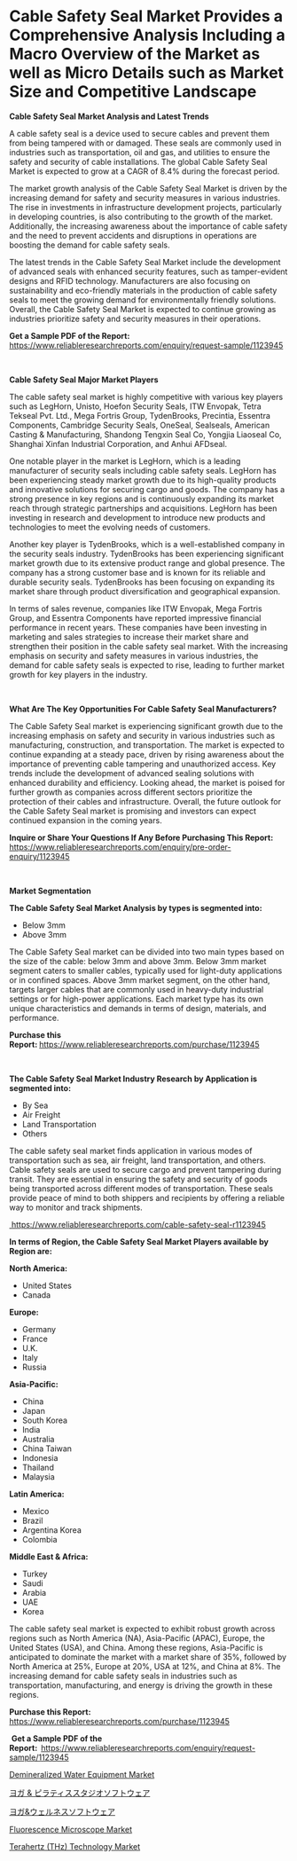 <p><h1>Cable Safety Seal Market Provides a Comprehensive Analysis Including a Macro Overview of the Market as well as Micro Details such as Market Size and Competitive Landscape</h1></p><p><strong>Cable Safety Seal Market Analysis and Latest Trends</strong></p>
<p><p>A cable safety seal is a device used to secure cables and prevent them from being tampered with or damaged. These seals are commonly used in industries such as transportation, oil and gas, and utilities to ensure the safety and security of cable installations. The global Cable Safety Seal Market is expected to grow at a CAGR of 8.4% during the forecast period.</p><p>The market growth analysis of the Cable Safety Seal Market is driven by the increasing demand for safety and security measures in various industries. The rise in investments in infrastructure development projects, particularly in developing countries, is also contributing to the growth of the market. Additionally, the increasing awareness about the importance of cable safety and the need to prevent accidents and disruptions in operations are boosting the demand for cable safety seals.</p><p>The latest trends in the Cable Safety Seal Market include the development of advanced seals with enhanced security features, such as tamper-evident designs and RFID technology. Manufacturers are also focusing on sustainability and eco-friendly materials in the production of cable safety seals to meet the growing demand for environmentally friendly solutions. Overall, the Cable Safety Seal Market is expected to continue growing as industries prioritize safety and security measures in their operations.</p></p>
<p><strong>Get a Sample PDF of the Report:&nbsp;</strong> <a href="https://www.reliableresearchreports.com/enquiry/request-sample/1123945">https://www.reliableresearchreports.com/enquiry/request-sample/1123945</a></p>
<p>&nbsp;</p>
<p><strong>Cable Safety Seal Major Market Players</strong></p>
<p><p>The cable safety seal market is highly competitive with various key players such as LegHorn, Unisto, Hoefon Security Seals, ITW Envopak, Tetra Tekseal Pvt. Ltd., Mega Fortris Group, TydenBrooks, Precintia, Essentra Components, Cambridge Security Seals, OneSeal, Sealseals, American Casting & Manufacturing, Shandong Tengxin Seal Co, Yongjia Liaoseal Co, Shanghai Xinfan Industrial Corporation, and Anhui AFDseal.</p><p>One notable player in the market is LegHorn, which is a leading manufacturer of security seals including cable safety seals. LegHorn has been experiencing steady market growth due to its high-quality products and innovative solutions for securing cargo and goods. The company has a strong presence in key regions and is continuously expanding its market reach through strategic partnerships and acquisitions. LegHorn has been investing in research and development to introduce new products and technologies to meet the evolving needs of customers.</p><p>Another key player is TydenBrooks, which is a well-established company in the security seals industry. TydenBrooks has been experiencing significant market growth due to its extensive product range and global presence. The company has a strong customer base and is known for its reliable and durable security seals. TydenBrooks has been focusing on expanding its market share through product diversification and geographical expansion.</p><p>In terms of sales revenue, companies like ITW Envopak, Mega Fortris Group, and Essentra Components have reported impressive financial performance in recent years. These companies have been investing in marketing and sales strategies to increase their market share and strengthen their position in the cable safety seal market. With the increasing emphasis on security and safety measures in various industries, the demand for cable safety seals is expected to rise, leading to further market growth for key players in the industry.</p></p>
<p>&nbsp;</p>
<p><strong>What Are The Key Opportunities For Cable Safety Seal Manufacturers?</strong></p>
<p><p>The Cable Safety Seal market is experiencing significant growth due to the increasing emphasis on safety and security in various industries such as manufacturing, construction, and transportation. The market is expected to continue expanding at a steady pace, driven by rising awareness about the importance of preventing cable tampering and unauthorized access. Key trends include the development of advanced sealing solutions with enhanced durability and efficiency. Looking ahead, the market is poised for further growth as companies across different sectors prioritize the protection of their cables and infrastructure. Overall, the future outlook for the Cable Safety Seal market is promising and investors can expect continued expansion in the coming years.</p></p>
<p><strong>Inquire or Share Your Questions If Any Before Purchasing This Report:</strong> <a href="https://www.reliableresearchreports.com/enquiry/pre-order-enquiry/1123945">https://www.reliableresearchreports.com/enquiry/pre-order-enquiry/1123945</a></p>
<p>&nbsp;</p>
<p><strong>Market Segmentation</strong></p>
<p><strong>The Cable Safety Seal Market Analysis by types is segmented into:</strong></p>
<p><ul><li>Below 3mm</li><li>Above 3mm</li></ul></p>
<p><p>The Cable Safety Seal market can be divided into two main types based on the size of the cable: below 3mm and above 3mm. Below 3mm market segment caters to smaller cables, typically used for light-duty applications or in confined spaces. Above 3mm market segment, on the other hand, targets larger cables that are commonly used in heavy-duty industrial settings or for high-power applications. Each market type has its own unique characteristics and demands in terms of design, materials, and performance.</p></p>
<p><strong>Purchase this Report:&nbsp;</strong><a href="https://www.reliableresearchreports.com/purchase/1123945">https://www.reliableresearchreports.com/purchase/1123945</a></p>
<p>&nbsp;</p>
<p><strong>The Cable Safety Seal Market Industry Research by Application is segmented into:</strong></p>
<p><ul><li>By Sea</li><li>Air Freight</li><li>Land Transportation</li><li>Others</li></ul></p>
<p><p>The cable safety seal market finds application in various modes of transportation such as sea, air freight, land transportation, and others. Cable safety seals are used to secure cargo and prevent tampering during transit. They are essential in ensuring the safety and security of goods being transported across different modes of transportation. These seals provide peace of mind to both shippers and recipients by offering a reliable way to monitor and track shipments.</p></p>
<p><a href="https://www.reliableresearchreports.com/cable-safety-seal-r1123945">&nbsp;https://www.reliableresearchreports.com/cable-safety-seal-r1123945</a></p>
<p><strong>In terms of Region, the Cable Safety Seal Market Players available by Region are:</strong></p>
<p>
    <p> <strong> North America: </strong>
        <ul>
            <li>United States</li>
            <li>Canada</li>
        </ul>
        </p> 
    <p> <strong> Europe: </strong>
        <ul>
            <li>Germany</li>
            <li>France</li>
            <li>U.K.</li>
            <li>Italy</li>
            <li>Russia</li>
        </ul>
        </p> 
    <p> <strong> Asia-Pacific: </strong>
        <ul>
            <li>China</li>
            <li>Japan</li>
            <li>South Korea</li>
            <li>India</li>
            <li>Australia</li>
            <li>China Taiwan</li>
            <li>Indonesia</li>
            <li>Thailand</li>
            <li>Malaysia</li>
        </ul>
        </p> 
    <p> <strong> Latin America: </strong>
        <ul>
            <li>Mexico</li>
            <li>Brazil</li>
            <li>Argentina Korea</li>
            <li>Colombia</li>
        </ul>
        </p> 
    <p> <strong> Middle East & Africa: </strong>
        <ul>
            <li>Turkey</li>
            <li>Saudi</li>
            <li>Arabia</li>
            <li>UAE</li>
            <li>Korea</li>
        </ul>
    </p>
    </p>
<p><p>The cable safety seal market is expected to exhibit robust growth across regions such as North America (NA), Asia-Pacific (APAC), Europe, the United States (USA), and China. Among these regions, Asia-Pacific is anticipated to dominate the market with a market share of 35%, followed by North America at 25%, Europe at 20%, USA at 12%, and China at 8%. The increasing demand for cable safety seals in industries such as transportation, manufacturing, and energy is driving the growth in these regions.</p></p>
<p><strong>Purchase this Report: </strong><a href="https://www.reliableresearchreports.com/purchase/1123945">https://www.reliableresearchreports.com/purchase/1123945</a></p>
<p>&nbsp;<strong>Get a Sample PDF of the Report:&nbsp;&nbsp;</strong><a href="https://www.reliableresearchreports.com/enquiry/request-sample/1123945">https://www.reliableresearchreports.com/enquiry/request-sample/1123945</a></p>
<p><strong></strong></p>
<p><p><a href="https://github.com/gcimaudf65/Market-Research-Report-List-1/blob/main/demineralized-water-equipment-market.md">Demineralized Water Equipment Market</a></p><p><a href="https://github.com/ReganWisoky2023/Market-Research-Report-List-2/blob/main/5518208161360.md">ヨガ & ピラティススタジオソフトウェア</a></p><p><a href="https://github.com/cbigkbh02719/Market-Research-Report-List-2/blob/main/6776068161359.md">ヨガ&ウェルネスソフトウェア</a></p><p><a href="https://github.com/sardarp081/Market-Research-Report-List-1/blob/main/fluorescence-microscope-market.md">Fluorescence Microscope Market</a></p><p><a href="https://www.linkedin.com/pulse/terahertz-thz-technology-market-forecast-global-trends-txfoe">Terahertz (THz) Technology Market</a></p></p>